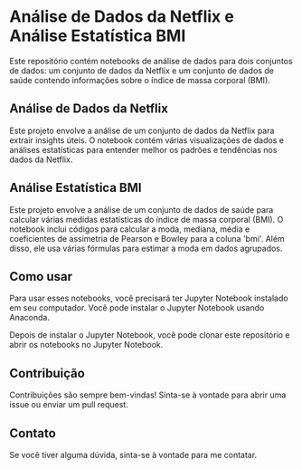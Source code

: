 # Análise de Dados da Netflix e Análise Estatística BMI

Este repositório contém notebooks de análise de dados para dois conjuntos de dados: um conjunto de dados da Netflix e um conjunto de dados de saúde contendo informações sobre o índice de massa corporal (BMI).

## Análise de Dados da Netflix

Este projeto envolve a análise de um conjunto de dados da Netflix para extrair insights úteis. O notebook contém várias visualizações de dados e análises estatísticas para entender melhor os padrões e tendências nos dados da Netflix.

## Análise Estatística BMI

Este projeto envolve a análise de um conjunto de dados de saúde para calcular várias medidas estatísticas do índice de massa corporal (BMI). O notebook inclui códigos para calcular a moda, mediana, média e coeficientes de assimetria de Pearson e Bowley para a coluna 'bmi'. Além disso, ele usa várias fórmulas para estimar a moda em dados agrupados.

## Como usar

Para usar esses notebooks, você precisará ter Jupyter Notebook instalado em seu computador. Você pode instalar o Jupyter Notebook usando Anaconda.

Depois de instalar o Jupyter Notebook, você pode clonar este repositório e abrir os notebooks no Jupyter Notebook.

## Contribuição

Contribuições são sempre bem-vindas! Sinta-se à vontade para abrir uma issue ou enviar um pull request.

## Contato

Se você tiver alguma dúvida, sinta-se à vontade para me contatar.
